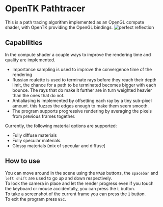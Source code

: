 # OpenTK Pathtracer
This is a path tracing algorithm implemented as an OpenGL compute shader, with OpenTK providing the OpenGL bindings.
![perfect reflection](https://user-images.githubusercontent.com/15902678/164809199-aa79daee-b6f7-483a-9f56-3dd0e7b421e5.png)

## Capabilities
In the compute shader a couple ways to improve the rendering time and quality are implemented.
- Importance sampling is used to improve the convergence time of the rendering
- Russian roulette is used to terminate rays before they reach their depth limit, the chance for a path to be terminated becomes bigger with each bounce. The rays that do make it further are in turn weighted heavier than the ones that do not.
- Antialiasing is implemented by offsetting each ray by a tiny sub-pixel amount. this fuzzes the edges enough to make them seem smooth.
- The program supports progressive rendering by averaging the pixels from previous frames together.

Currently, the following material options are supported:
- Fully diffuse materials
- Fully specular materials
- Glossy materials (mix of specular and diffuse)

## How to use
You can move around in the scene using the ```WASD``` buttons, the ```spacebar``` and ```left shift``` are used to go up and down respectively.\
To lock the camera in place and let the render progress even if you touch the keyboard or mouse accidentally, you can press the ```L``` button.\
To take a screenshot of the current frame you can press the ```I``` button.\
To exit the program press ```ESC```.

